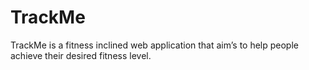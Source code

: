 # TrackMe
TrackMe is a fitness inclined web application that aim’s to help people achieve their desired fitness level.
